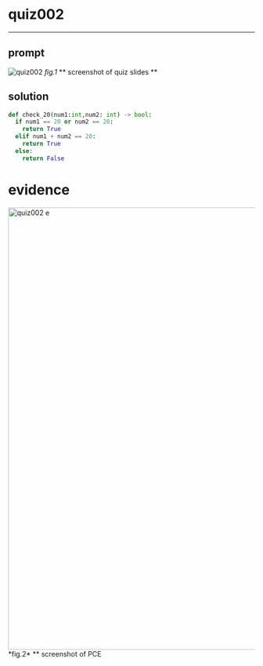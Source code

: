 # quiz002
<hr>

## prompt
![quiz002](https://github.com/ayyyane/unit1-2024/assets/142702159/68b1b0c6-60fb-49ac-aa5b-1831cca969b2)
*fig.1* ** screenshot of quiz slides **

## solution
```.py
def check_20(num1:int,num2: int) -> bool:
  if num1 == 20 or num2 == 20:
    return True
  elif num1 + num2 == 20:
    return True
  else:
    return False
```

# evidence
<img width="902" alt="quiz002 e" src="https://github.com/ayyyane/unit1-2024/assets/142702159/3330f90b-d435-4749-87e0-bc131b433f3b">
*fig.2* ** screenshot of PCE


